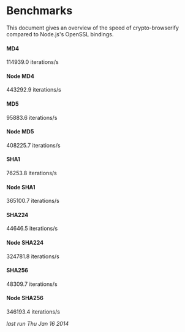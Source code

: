Benchmarks  
==========
This document gives an overview of the speed of crypto-browserify compared to Node.js's OpenSSL bindings. 


#### MD4
114939.0 iterations/s

#### Node MD4
443292.9 iterations/s

#### MD5
95883.6 iterations/s

#### Node MD5
408225.7 iterations/s

#### SHA1
76253.8 iterations/s

#### Node SHA1
365100.7 iterations/s

#### SHA224
44646.5 iterations/s

#### Node SHA224
324781.8 iterations/s

#### SHA256
48309.7 iterations/s

#### Node SHA256
346193.4 iterations/s


*last run Thu Jan 16 2014*
